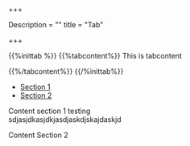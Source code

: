 +++

Description = ""
title = "Tab"

+++


{{%inittab %}}
{{%tabcontent%}}
This is tabcontent


{{%/tabcontent%}}
{{/%inittab%}}



<!-- http://twitter.github.com/bootstrap/components.html#navs -->
<div class="tabbable">
<ul class="nav nav-tabs">
<li class="active"><a href="#tab1" data-toggle="tab">Section 1</a></li>
<li><a href="#tab2" data-toggle="tab">Section 2</a></li>
</ul>

<div class="tab-content">
<div class="tab-pane" id="tab1">
<p>Content section 1  testing <br>
sdjasjdkasjdkjasdjaskdjskajdaskjd</p>
</div> 

<!-- Next -->

<div class="tab-pane" id="tab2">
<p>Content Section 2</p>
</div> 
</div> 
</div> 

</div> 
</div> 



 

 

 